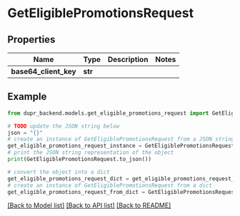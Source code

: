 # GetEligiblePromotionsRequest


## Properties

Name | Type | Description | Notes
------------ | ------------- | ------------- | -------------
**base64_client_key** | **str** |  | 

## Example

```python
from dupr_backend.models.get_eligible_promotions_request import GetEligiblePromotionsRequest

# TODO update the JSON string below
json = "{}"
# create an instance of GetEligiblePromotionsRequest from a JSON string
get_eligible_promotions_request_instance = GetEligiblePromotionsRequest.from_json(json)
# print the JSON string representation of the object
print(GetEligiblePromotionsRequest.to_json())

# convert the object into a dict
get_eligible_promotions_request_dict = get_eligible_promotions_request_instance.to_dict()
# create an instance of GetEligiblePromotionsRequest from a dict
get_eligible_promotions_request_from_dict = GetEligiblePromotionsRequest.from_dict(get_eligible_promotions_request_dict)
```
[[Back to Model list]](../README.md#documentation-for-models) [[Back to API list]](../README.md#documentation-for-api-endpoints) [[Back to README]](../README.md)


